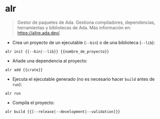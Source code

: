 # alr

> Gestor de paquetes de Ada.
> Gestiona compiladores, dependencias, herramientas y bibliotecas de Ada.
> Más información en: <https://alire.ada.dev/>.

- Crea un proyecto de un ejecutable (`--bin`) o de una biblioteca (`--lib`):

`alr init {{--bin|--lib}} {{nombre_de_proyecto}}`

- Añade una dependencia al proyecto:

`alr add {{crate}}`

- Ejecuta el ejecutable generado (no es necesario hacer `build` antes de `run`):

`alr run`

- Compila el proyecto:

`alr build {{[--release|--development|--validation]}}`

